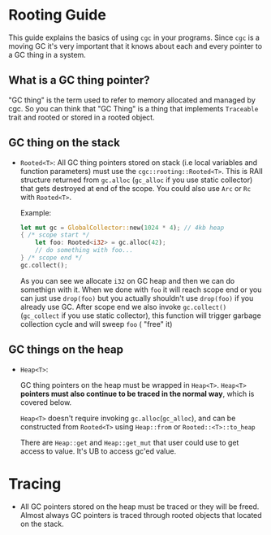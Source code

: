 # Rooting Guide

This guide explains the basics of using `cgc` in your programs. 
Since `cgc` is a moving GC it's very important that it knows about each and every pointer to a GC thing in a system.

## What is a GC thing pointer?
"GC thing"  is the term used to refer to memory allocated and managed by cgc.
So you can think that "GC Thing" is a thing that implements `Traceable` trait and rooted or stored in a rooted object.

## GC thing on the stack

- `Rooted<T>`:
    All GC thing pointers stored on stack (i.e local variables and function parameters) must use the `cgc::rooting::Rooted<T>`.
    This is RAII structure returned from `gc.alloc` (`gc_alloc` if you use static collector) that gets destroyed at end of the scope. You could also use `Arc` or `Rc` with `Rooted<T>`.

    Example:
    ```rust
    let mut gc = GlobalCollector::new(1024 * 4); // 4kb heap
    { /* scope start */
        let foo: Rooted<i32> = gc.alloc(42);
        // do something with foo...
    } /* scope end */
    gc.collect();
    ```
    As you can see we allocate `i32` on GC heap and then we can do somethign with it. When we done with `foo` it will reach scope end or you can just use `drop(foo)` but you actually shouldn't use `drop(foo)` if you already use GC. After scope end we also invoke `gc.collect()` (`gc_collect` if you use static collector), this function will trigger garbage collection cycle and will sweep `foo` ( "free" it)

## GC things on the heap
- `Heap<T>`:

    GC thing pointers on the heap must be wrapped in `Heap<T>`. `Heap<T>` **pointers must also continue to be traced in the normal way**, which is covered below.
    
    `Heap<T>` doesn't require invoking `gc.alloc`(`gc_alloc`), and can be constructed from `Rooted<T>` using `Heap::from` or `Rooted::<T>::to_heap`

    There are `Heap::get` and `Heap::get_mut` that user could use to get access to value. It's UB to access gc'ed value.

# Tracing
- 
    All GC pointers stored on the heap must be traced or they will be freed. Almost always GC pointers is traced through rooted objects that located on the stack.
